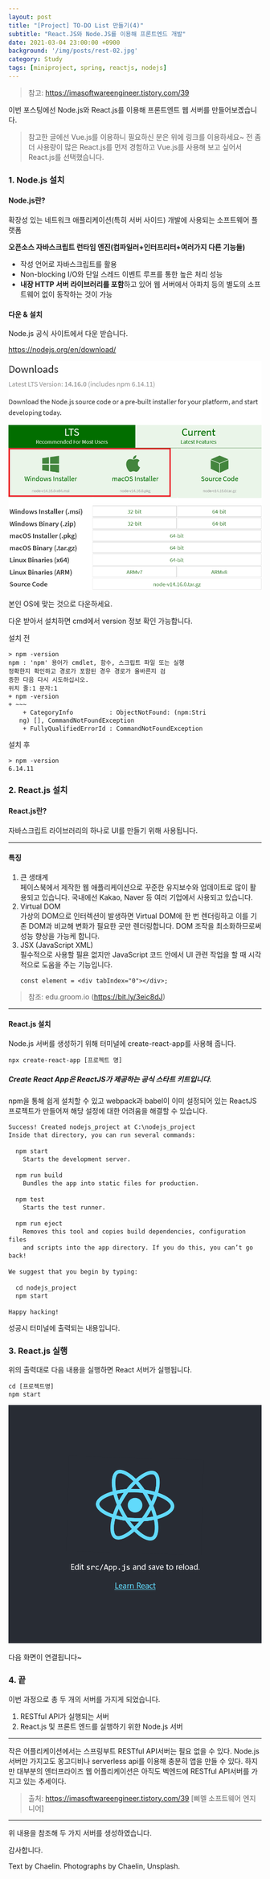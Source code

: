 ```yaml
---
layout: post
title: "[Project] TO-DO List 만들기(4)"
subtitle: "React.JS와 Node.JS를 이용해 프론트엔드 개발"
date: 2021-03-04 23:00:00 +0900
background: '/img/posts/rest-02.jpg'
category: Study
tags: [miniproject, spring, reactjs, nodejs]
---
```

> 참고: <a href="https://imasoftwareengineer.tistory.com/39">https://imasoftwareengineer.tistory.com/39</a>

이번 포스팅에선 Node.js와 React.js를 이용해 프론트엔트 웹 서버를 만들어보곘습니다.

> 참고한 글에선 Vue.js를 이용하니 필요하신 분은 위에 링크를 이용하세요~ 전 좀 더 사용량이 많은 React.js를 먼저 경험하고 Vue.js를 사용해 보고 싶어서 React.js를 선택했습니다.

### 1. Node.js 설치
#### Node.js란?
확장성 있는 네트워크 애플리케이션(특히 서버 사이드) 개발에 사용되는 소프트웨어 플랫폼

**오픈소스 자바스크립트 런타임 엔진(컴파일러+인터프리터+여러가지 다른 기능들)**

- 작성 언어로 자바스크립트를 활용 
- Non-blocking I/O와 단일 스레드 이벤트 루프를 통한 높은 처리 성능
- **내장 HTTP 서버 라이브러리를 포함**하고 있어 웹 서버에서 아파치 등의 별도의 소프트웨어 없이 동작하는 것이 가능

#### 다운 & 설치
Node.js 공식 사이트에서 다운 받습니다.

<a href="https://nodejs.org/en/download/">https://nodejs.org/en/download/</a>

<img class="img-fluid" src="/img/posts/inPost/rest-05-01.png">

본인 OS에 맞는 것으로 다운하세요.

다운 받아서 설치하면 cmd에서 version 정보 확인 가능합니다.

설치 전
```
> npm -version
npm : 'npm' 용어가 cmdlet, 함수, 스크립트 파일 또는 실행
정확한지 확인하고 경로가 포함된 경우 경로가 올바른지 검  
증한 다음 다시 시도하십시오.
위치 줄:1 문자:1
+ npm -version
+ ~~~
    + CategoryInfo          : ObjectNotFound: (npm:Stri
   ng) [], CommandNotFoundException
    + FullyQualifiedErrorId : CommandNotFoundException
```

설치 후
```
> npm -version
6.14.11
```

### 2. React.js 설치
#### React.js란?
자바스크립트 라이브러리의 하나로 UI를 만들기 위해 사용됩니다.

*****

#### 특징
1. 큰 생태계   
    페이스북에서 제작한 웹 애플리케이션으로 꾸준한 유지보수와 업데이트로 많이 활용되고 있습니다. 국내에선 Kakao, Naver 등 여러 기업에서 사용되고 있습니다. 
2. Virtual DOM   
    가상의 DOM으로 인터렉션이 발생하면 Virtual DOM에 한 번 렌더링하고 이를 기존 DOM과 비교해 변화가 필요한 곳만 렌더링합니다. DOM 조작을 최소화하므로써 성능 향상을 가능케 합니다.
3. JSX (JavaScript XML)   
    필수적으로 사용할 필욘 없지만 JavaScript 코드 안에서 UI 관련 작업을 할 때 시각적으로 도움을 주는 기능입니다.
    ```
    const element = <div tabIndex="0"></div>;
    ```

> 참조: edu.groom.io (https://bit.ly/3eic8dJ)

*****

#### React.js 설치
Node.js 서버를 생성하기 위해 터미널에 create-react-app를 사용해 줍니다.

```
npx create-react-app [프로젝트 명]
```

##### Create React App은 ReactJS가 제공하는 공식 스타트 키트입니다.
npm을 통해 쉽게 설치할 수 있고 webpack과 babel이 이미 설정되어 있는 ReactJS 프로젝트가 만들어져 해당 설정에 대한 어려움을 해결할 수 있습니다.

```
Success! Created nodejs_project at C:\nodejs_project
Inside that directory, you can run several commands:

  npm start
    Starts the development server.

  npm run build
    Bundles the app into static files for production.

  npm test
    Starts the test runner.

  npm run eject
    Removes this tool and copies build dependencies, configuration files
    and scripts into the app directory. If you do this, you can’t go back!

We suggest that you begin by typing:

  cd nodejs_project
  npm start

Happy hacking!
```

성공시 터미널에 출력되는 내용입니다.

### 3. React.js 실행
위의 출력대로 다음 내용을 실행하면 React 서버가 실행됩니다.

```
cd [프로젝트명]
npm start
```

<img class="img-fluid" src="/img/posts/inPost/rest-05-02.png">

다음 화면이 연결됩니다~

### 4. 끝
이번 과정으로 총 두 개의 서버를 가지게 되었습니다.

1. RESTful API가 실행되는 서버
2. React.js 및 프론트 엔드를 실행하기 위한 Node.js 서버

*****

작은 어플리케이션에서는 스프링부트 RESTful API서버는 필요 없을 수 있다. Node.js서버만 가지고도 몽고디비나 serverless api를 이용해 충분히 앱을 만들 수 있다. 하지만 대부분의 엔터프라이즈 웹 어플리케이션은 아직도 벡엔드에 RESTful API서버를 가지고 있는 추세이다.

> 출처: https://imasoftwareengineer.tistory.com/39 [삐멜 소프트웨어 엔지니어]

*****

위 내용을 참조해 두 가지 서버를 생성하였습니다.

감사합니다.

<p class = "placeholder">Text by Chaelin. Photographs by Chaelin, Unsplash.</p>
